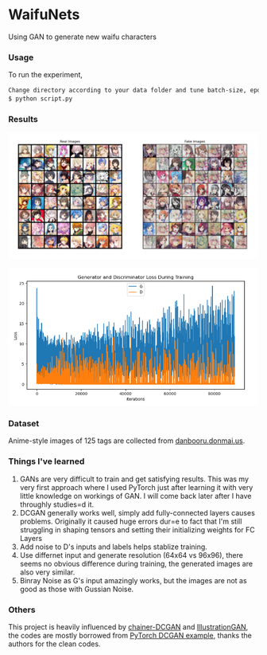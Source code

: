 # WaifuNets
Using GAN to generate new waifu characters

### Usage

To run the experiment, 

```bash
Change directory according to your data folder and tune batch-size, epochs, etc accordingly
$ python script.py
```

### Results
![Resulting Fake Images along with Real Images](result-fake-real.png)

![Resulting Graph](result-graph.png)
### Dataset

Anime-style images  of 125 tags are collected from [danbooru.donmai.us](http://danbooru.donmai.us/).

### Things I've learned
1. GANs are very difficult to train and get satisfying results. This was my very first approach where I used PyTorch just after learning it with very little knowledge on workings of GAN. I will come back later after I have throughly studies=d it.
2. DCGAN generally works well, simply add fully-connected layers causes problems. Originally it caused huge errors dur=e to fact that I'm still struggling in shaping tensors and setting their initializing weights for FC Layers
3. Add noise to D's inputs and labels helps stablize training.
4. Use differnet input and generate resolution (64x64 vs 96x96), there seems no obvious difference during training, the generated images are also very similar.
5. Binray Noise as G's input amazingly works, but the images are not as good as those with Gussian Noise.

### Others
This project is heavily influenced by [chainer-DCGAN](https://github.com/mattya/chainer-DCGAN) and [IllustrationGAN](https://github.com/tdrussell/IllustrationGAN), the codes are mostly borrowed from [PyTorch DCGAN example](https://github.com/pytorch/examples/tree/master/dcgan), thanks the authors for the clean codes.
